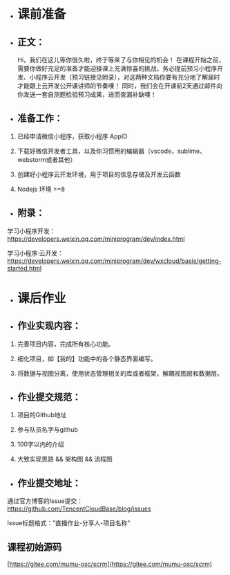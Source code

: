 - # 课前准备
- ## 正文：
     Hi，我们在这儿等你很久啦，终于等来了与你相见的机会！
在课程开始之前，需要你做好充足的准备才能迎接课上充满惊喜的挑战，务必提前预习小程序开发、小程序云开发（预习链接见附录），对这两种文档你要有充分地了解届时才能跟上云开发公开课讲师的节奏噢！
	同时，我们会在开课前2天通过邮件向你发送一套自测题检验预习成果，进而查漏补缺噢！

- ## 准备工作：
1. 已经申请微信小程序，获取小程序 AppID

2. 下载好微信开发者工具，以及你习惯用的编辑器（vscode，sublime、webstorm或者其他）

3. 创建好小程序云开发环境，用于项目的信息存储及开发云函数

4. Nodejs 环境 >=8

- ## 附录：

学习小程序开发：<https://developers.weixin.qq.com/miniprogram/dev/index.html>

学习小程序·云开发：<https://developers.weixin.qq.com/miniprogram/dev/wxcloud/basis/getting-started.html>


- # 课后作业
- ## 作业实现内容：
1.	完善项目内容，完成所有核心功能。

2.	细化项目，如【我的】功能中的各个静态界面编写。

3.	将数据与视图分离，使用状态管理相关的库或者框架，解耦视图层和数据层。

- ## 作业提交规范：
1.	项目的Github地址

2.	参与队员名字与github

3.	100字以内的介绍

4.	大致实现思路 && 架构图 && 流程图

- ## 作业提交地址：
通过官方博客的Issue提交：<https://github.com/TencentCloudBase/blog/issues>

Issue标题格式：”直播作业-分享人-项目名称”

## 课程初始源码
[https://gitee.com/mumu-osc/scrm](https://gitee.com/mumu-osc/scrm)
